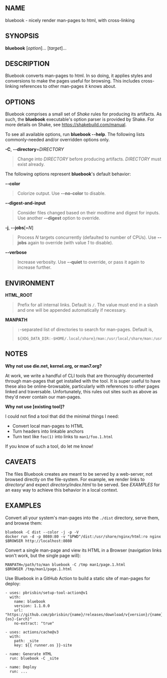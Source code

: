 ## NAME

bluebook - nicely render man-pages to html, with cross-linking

## SYNOPSIS

**bluebook** [*option*]... [*target*]...

## DESCRIPTION

Bluebook converts man-pages to html. In so doing, it applies styles and
conversions to make the pages useful for browsing. This includes cross-linking
references to other man-pages it knows about.

## OPTIONS

Bluebook comprises a small set of _Shake_ rules for producing its artifacts. As
such, the **bluebook** executable's option parser is provided by Shake. For more
details on Shake, see https://shakebuild.com/manual.

To see all available options, run **bluebook --help**. The following lists
commonly-needed and/or overridden options only.

**\-C**, **\--directory**=_DIRECTORY_

> Change into _DIRECTORY_ before producing artifacts. _DIRECTORY_ must exist
> already.

The following options represent **bluebook**'s default behavior:

**\--color**

> Colorize output. Use **\--no-color** to disable.

**\--digest-and-input**

> Consider files changed based on their modtime and digest for inputs. Use
> another **\--digest** option to override.

**\-j**, **\--jobs**[=*N*]

> Process _N_ targets concurrently (defaulted to number of CPUs). Use
> **\--jobs** again to override (with value _1_ to disable).

**\--verbose**

> Increase verbosity. Use **\--quiet** to override, or pass it again to increase
> further.

## ENVIRONMENT

**HTML_ROOT**

> Prefix for all internal links. Default is `/`. The value must end in a slash
> and one will be appended automatically if necessary.

**MANPATH**

> `:`-separated list of directories to search for man-pages. Default is,
>
> ```
> ${XDG_DATA_DIR:-$HOME/.local/share}/man:/usr/local/share/man:/usr/share/man
> ```

## NOTES

**Why not use die.net, kernel.org, or man7.org?**

At work, we write a handful of CLI tools that are thoroughly documented through
man-pages that get installed with the tool. It is super useful to have these
also be online-browsable, particularly with references to other pages linked and
traversable. Unfortunately, this rules out sites such as above as they'd never
contain our man-pages.

**Why not use [existing tool]?**

I could not find a tool that did the minimal things I need:

- Convert local man-pages to HTML
- Turn headers into linkable anchors
- Turn text like `foo(1)` into links to `man1/foo.1.html`

If you know of such a tool, do let me know!

## CAVEATS

The files Bluebook creates are meant to be served by a web-server, not browsed
directly on the file-system. For example, we render links to _directory/_ and
expect _directory/index.html_ to be served. See _EXAMPLES_ for an easy way to
achieve this behavior in a local context.

## EXAMPLES

Convert all your system's man-pages into the `./dist` directory, serve them, and
browse them:

```
bluebook -C dist --color -j -p -V
docker run -d -p 8080:80 -v "$PWD"/dist:/usr/share/nginx/html:ro nginx
$BROWSER http://localhost:8080
```

Convert a single man-page and view its HTML in a Browser (navigation links won't
work, but the single page will):

```
MANPATH=/path/to/man bluebook -C /tmp man1/page.1.html
$BROWSER /tmp/man1/page.1.html
```

Use Bluebook in a GitHub Action to build a static site of man-pages for deploy:

```
- uses: pbrisbin/setup-tool-action@v1
  with:
    name: bluebook
    version: 1.1.0.0
    url: "https://github.com/pbrisbin/{name}/releases/download/v{version}/{name}-{os}-{arch}"
    no-extract: "true"

- uses: actions/cache@v3
  with:
    path: _site
    key: ${{ runner.os }}-site

- name: Generate HTML
  run: bluebook -C _site

- name: Deploy
  run: ...
```
